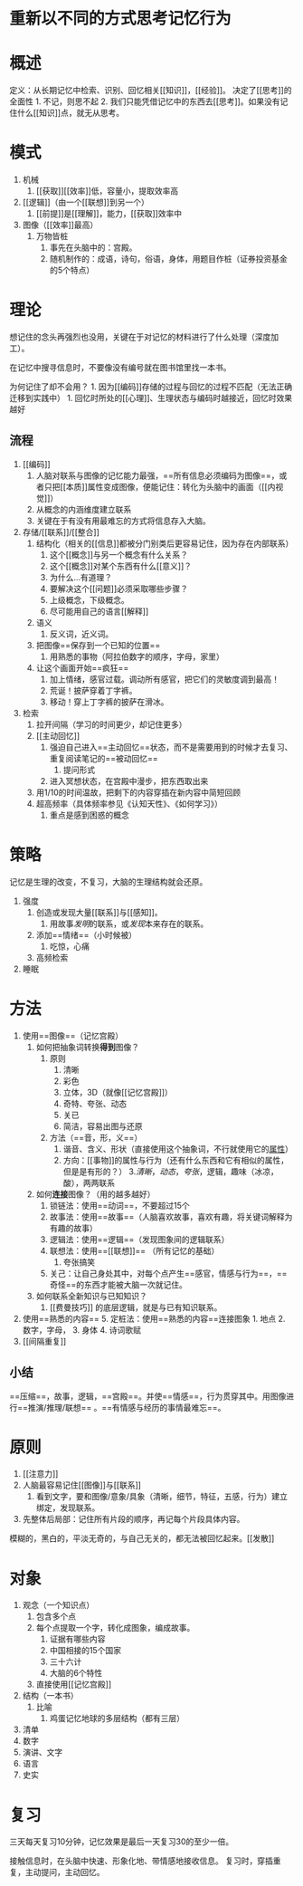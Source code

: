 # 重新以不同的方式思考记忆行为
# 概述
定义：从长期记忆中检索、识别、回忆相关[[知识]]，[[经验]]。
决定了[[思考]]的全面性
	1. 不记，则思不起
	2. 我们只能凭借记忆中的东西去[[思考]]。如果没有记住什么[[知识]]点，就无从思考。
# 模式
1. 机械
	1. [[获取]][[效率]]低，容量小，提取效率高
2. [[逻辑]]（由一个[[联想]]到另一个）
	1. [[前提]]是[[理解]]，能力，[[获取]]效率中
3. 图像（[[效率]]最高）
	1. 万物皆桩
		1. 事先在头脑中的：宫殿。
		2. 随机制作的：成语，诗句，俗语，身体，用题目作桩（证券投资基金的5个特点）

# 理论
想记住的念头再强烈也没用，关键在于对记忆的材料进行了什么处理（深度加工）。

在记忆中搜寻信息时，不要像没有编号就在图书馆里找一本书。

为何记住了却不会用？
	1. 因为[[编码]]存储的过程与回忆的过程不匹配（无法正确迁移到实践中）
		1. 回忆时所处的[[心理]]、生理状态与编码时越接近，回忆时效果越好
## 流程
1. [[编码]] 
	1. 人脑对联系与图像的记忆能力最强，==所有信息必须编码为图像==，或者只把[[本质]]属性变成图像，便能记住：转化为头脑中的画面（[[内视觉]]）
	2. 从概念的内涵维度建立联系
	3. 关键在于有没有用最难忘的方式将信息存入大脑。
2. 存储/[[联系]]/[[整合]] 
	1.  结构化（相关的[[信息]]都被分门别类后更容易记住，因为存在内部联系）
		1. 这个[[概念]]与另一个概念有什么关系？
		2. 这个[[概念]]对某个东西有什么[[意义]]？
		3. 为什么...有道理？
		4. 要解决这个[[问题]]必须采取哪些步骤？
		5. 上级概念，下级概念。
		6. 尽可能用自己的语言[[解释]]
	2. 语义
		1. 反义词，近义词。
	3. 把图像==保存到一个已知的位置== 
		1. 用熟悉的事物（阿拉伯数字的顺序，字母，家里）
	4. 让这个画面开始==疯狂== 
		1. 加上情绪，感官过载。调动所有感官，把它们的灵敏度调到最高！
		2. 荒诞！披萨穿着丁字裤。
		3. 移动！穿上丁字裤的披萨在滑冰。
3. 检索
	1. 拉开间隔（学习的时间更少，却记住更多）
	2. [[主动回忆]] 
		1. 强迫自己进入==主动回忆==状态，而不是需要用到的时候才去复习、重复阅读笔记的==被动回忆==
			1. 提问形式
		2. 进入冥想状态，在宫殿中漫步，把东西取出来
	3. 用1/10的时间温故，把剩下的内容穿插在新内容中简短回顾
	4. 超高频率（具体频率参见《认知天性》、《如何学习》）
		1. 重点是感到困惑的概念
# 策略
记忆是生理的改变，不复习，大脑的生理结构就会还原。
1. 强度
	1. 创造或发现大量[[联系]]与[[感知]]。
		1. 用故事*发明*的联系，或*发现*本来存在的联系。
	2. 添加==情绪==（小时候被）
		1. 吃惊，心痛
	3. 高频检索
2. 睡眠
# 方法
1. 使用==图像==（记忆宫殿）
	1. 如何把抽象词转换**得到**图像？
		1. 原则
			1. 清晰
			2. 彩色
			3. 立体，3D（就像[[记忆宫殿]]）
			4. 奇特、夸张、动态
			5. 关已
			6. 简洁，容易出图与还原
		2. 方法（==音，形，义==）
			1. 谐音、含义、形状（直接使用这个抽象词，不行就使用它的<u>属性</u>）
			2. 方向：[[事物]]的属性与行为（还有什么东西和它有相似的属性，但是是有形的？）
			3.*清晰*，*动态*，*夸张*，逻辑，趣味（冰凉，酸），两两联系
	2. 如何**连接**图像？（用的越多越好）
		1. 锁链法：使用==动词==，不要超过15个
		2. 故事法：使用==故事==（人脑喜欢故事，喜欢有趣，将关键词解释为有趣的故事）
		3. 逻辑法：使用==逻辑==（发现图象间的逻辑联系）
		4. 联想法：使用==[[联想]]== （所有记忆的基础）
			1. 夸张搞笑
		5. 关己：让自己身处其中，对每个点产生==感官，情感与行为==，==奇怪==的东西才能被大脑一次就记住。
	3. 如何联系全新知识与已知知识？
		1. [[费曼技巧]] 的底层逻辑，就是与已有知识联系。
1. 使用==熟悉的内容== 
	5. 定桩法：使用==熟悉的内容==连接图象
		1. 地点
		2. 数字，字母，
		3. 身体
		4. 诗词歌赋
2. [[间隔重复]] 
## 小结
==压缩==，故事，逻辑，==宫殿==。并使==情感==，行为贯穿其中。用图像进行==推演/推理/联想== 。==有情感与经历的事情最难忘==。
# 原则
1. [[注意力]] 
2. 人脑最容易记住[[图像]]与[[联系]] 
	1. 看到文字，要和图像/意象/具象（清晰，细节，特征，五感，行为）建立绑定，发现联系。
3. 先整体后局部：记住所有片段的顺序，再记每个片段具体内容。

模糊的，黑白的，平淡无奇的，与自己无关的，都无法被回忆起来。[[发散]] 

# 对象
1. 观念（一个知识点）
	1. 包含多个点
	2. 每个点提取一个字，转化成图象，编成故事。
		1. 证据有哪些内容
		2. 中国相接的15个国家
		3. 三十六计
		4. 大脑的6个特性
	3. 直接使用[[记忆宫殿]] 
2. 结构（一本书）
	1. 比喻
		1. 鸡蛋记忆地球的多层结构（都有三层）
3. 清单
4. 数字
5. 演讲、文字
6. 语言
7. 史实
# 复习
三天每天复习10分钟，记忆效果是最后一天复习30的至少一倍。

接触信息时，在头脑中快速、形象化地、带情感地接收信息。
复习时，穿插重复，主动提问，主动回忆。



[^1]: 一直在努力的效率其实很低，高频率的努力才高效。